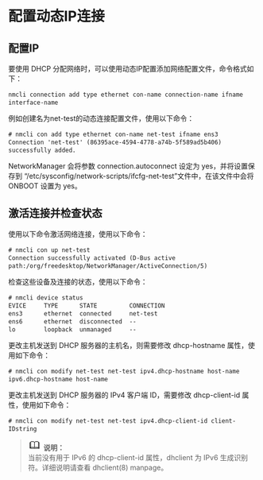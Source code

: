# 配置动态IP连接<a name="ZH-CN_TOPIC_0183005783"></a>

## 配置IP<a name="section5521535134318"></a>

要使用 DHCP 分配网络时，可以使用动态IP配置添加网络配置文件，命令格式如下：

```
nmcli connection add type ethernet con-name connection-name ifname interface-name
```

例如创建名为net-test的动态连接配置文件，使用以下命令：

```
# nmcli con add type ethernet con-name net-test ifname ens3  
Connection 'net-test' (86395ace-4594-4778-a74b-5f589ad5b406) successfully added.
```

NetworkManager 会将参数 connection.autoconnect 设定为 yes，并将设置保存到 “/etc/sysconfig/network-scripts/ifcfg-net-test”文件中，在该文件中会将 ONBOOT 设置为 yes。

## 激活连接并检查状态<a name="section17700332105013"></a>

使用以下命令激活网络连接，使用以下命令：

```
# nmcli con up net-test 
Connection successfully activated (D-Bus active path:/org/freedesktop/NetworkManager/ActiveConnection/5)
```

检查这些设备及连接的状态，使用以下命令：

```
# nmcli device status
EVICE     TYPE      STATE         CONNECTION
ens3      ethernet  connected     net-test 
ens6      ethernet  disconnected  -- 
lo        loopback  unmanaged     --
```

更改主机发送到 DHCP 服务器的主机名，则需要修改 dhcp-hostname 属性，使用如下命令：

```
# nmcli con modify net-test net-test ipv4.dhcp-hostname host-name ipv6.dhcp-hostname host-name
```

更改主机发送到 DHCP 服务器的 IPv4 客户端 ID，需要修改 dhcp-client-id 属性，使用如下命令：

```
# nmcli con modify net-test net-test ipv4.dhcp-client-id client-IDstring
```

>![](public_sys-resources/icon-note.gif) **说明：**   
>当前没有用于 IPv6 的 dhcp-client-id 属性，dhclient 为 IPv6 生成识别符。详细说明请查看 dhclient\(8\) manpage。  

